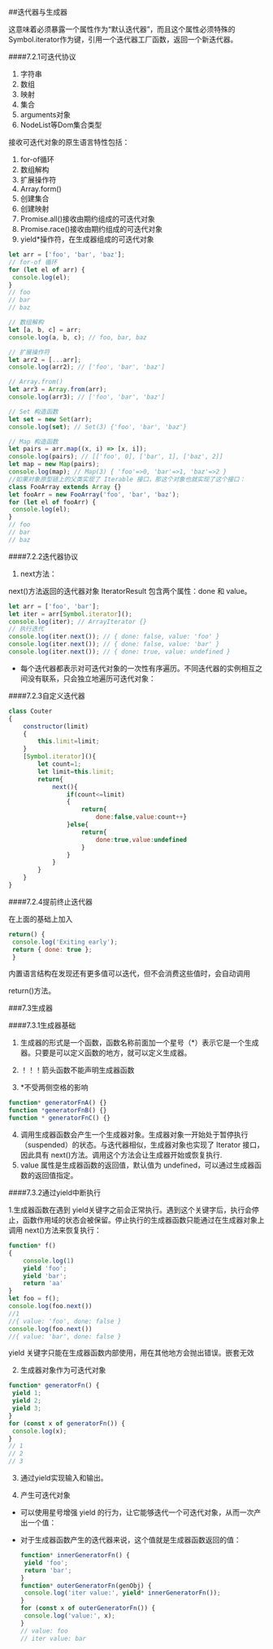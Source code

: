 ##迭代器与生成器

这意味着必须暴露一个属性作为“默认迭代器”，而且这个属性必须特殊的Symbol.iterator作为键，引用一个迭代器工厂函数，返回一个新迭代器。

####7.2.1可迭代协议

1. 字符串
2. 数组
3. 映射
4. 集合
5. arguments对象
6. NodeList等Dom集合类型

接收可迭代对象的原生语言特性包括：

1. for-of循环
2. 数组解构
3. 扩展操作符
4. Array.form()
5. 创建集合
6. 创建映射
7. Promise.all()接收由期约组成的可迭代对象
8. Promise.race()接收由期约组成的可迭代对象
9. yield*操作符，在生成器组成的可迭代对象

```javascript
let arr = ['foo', 'bar', 'baz']; 
// for-of 循环
for (let el of arr) { 
 console.log(el); 
}
// foo 
// bar 
// baz

// 数组解构
let [a, b, c] = arr; 
console.log(a, b, c); // foo, bar, baz 

// 扩展操作符
let arr2 = [...arr]; 
console.log(arr2); // ['foo', 'bar', 'baz'] 

// Array.from() 
let arr3 = Array.from(arr); 
console.log(arr3); // ['foo', 'bar', 'baz'] 

// Set 构造函数
let set = new Set(arr); 
console.log(set); // Set(3) {'foo', 'bar', 'baz'} 

// Map 构造函数
let pairs = arr.map((x, i) => [x, i]); 
console.log(pairs); // [['foo', 0], ['bar', 1], ['baz', 2]] 
let map = new Map(pairs); 
console.log(map); // Map(3) { 'foo'=>0, 'bar'=>1, 'baz'=>2 } 
//如果对象原型链上的父类实现了 Iterable 接口，那这个对象也就实现了这个接口：
class FooArray extends Array {} 
let fooArr = new FooArray('foo', 'bar', 'baz'); 
for (let el of fooArr) { 
 console.log(el); 
} 
// foo 
// bar 
// baz
```

####7.2.2迭代器协议

1. next方法：

next()方法返回的迭代器对象 IteratorResult 包含两个属性：done 和 value。

```javascript
let arr = ['foo', 'bar'];
let iter = arr[Symbol.iterator](); 
console.log(iter); // ArrayIterator {} 
// 执行迭代
console.log(iter.next()); // { done: false, value: 'foo' } 
console.log(iter.next()); // { done: false, value: 'bar' } 
console.log(iter.next()); // { done: true, value: undefined }
```

+ 每个迭代器都表示对可迭代对象的一次性有序遍历。不同迭代器的实例相互之间没有联系，只会独立地遍历可迭代对象：

####7.2.3自定义迭代器

```javascript
class Couter
{
    constructor(limit)
    {
        this.limit=limit;
    }
    [Symbol.iterator](){
        let count=1;
        let limit=this.limit;
        return{
            next(){
                if(count<=limit)
                {
                    return{
                        done:false,value:count++}
                }else{
                    return{
                        done:true,value:undefined
                    }
                }
            }
        }
    }
}

```

####7.2.4提前终止迭代器

在上面的基础上加入

```javascript
return() { 
 console.log('Exiting early'); 
 return { done: true }; 
 }
```

内置语言结构在发现还有更多值可以迭代，但不会消费这些值时，会自动调用

return()方法。

###7.3生成器

####7.3.1生成器基础

1. 生成器的形式是一个函数，函数名称前面加一个星号（*）表示它是一个生成器。只要是可以定义函数的地方，就可以定义生成器。
2. ！！！箭头函数不能声明生成器函数

3. *不受两侧空格的影响

```javascript
function* generatorFnA() {} 
function *generatorFnB() {} 
function * generatorFnC() {}
```

4. 调用生成器函数会产生一个生成器对象。生成器对象一开始处于暂停执行（suspended）的状态。与迭代器相似，生成器对象也实现了 Iterator 接口，因此具有 next()方法。调用这个方法会让生成器开始或恢复执行.
5. value 属性是生成器函数的返回值，默认值为 undefined，可以通过生成器函数的返回值指定。

####7.3.2通过yield中断执行

1.生成器函数在遇到 yield关键字之前会正常执行。遇到这个关键字后，执行会停止，函数作用域的状态会被保留。停止执行的生成器函数只能通过在生成器对象上调用 next()方法来恢复执行：

```javascript
function* f()
{
    console.log(1)
    yield 'foo';
    yield 'bar';
    return 'aa'
}
let foo = f();
console.log(foo.next())
//1
//{ value: 'foo', done: false }
console.log(foo.next())
//{ value: 'bar', done: false }
```

yield 关键字只能在生成器函数内部使用，用在其他地方会抛出错误。嵌套无效

2. 生成器对象作为可迭代对象

```javascript
function* generatorFn() { 
 yield 1; 
 yield 2; 
 yield 3; 
} 
for (const x of generatorFn()) { 
 console.log(x); 
} 
// 1 
// 2 
// 3
```

3. 通过yield实现输入和输出。

4.  产生可迭代对象

   + 可以使用星号增强 yield 的行为，让它能够迭代一个可迭代对象，从而一次产出一个值：

   + 对于生成器函数产生的迭代器来说，这个值就是生成器函数返回的值：

     ```javascript
     function* innerGeneratorFn() { 
      yield 'foo'; 
      return 'bar'; 
     } 
     function* outerGeneratorFn(genObj) { 
      console.log('iter value:', yield* innerGeneratorFn()); 
     } 
     for (const x of outerGeneratorFn()) { 
      console.log('value:', x); 
     } 
     // value: foo 
     // iter value: bar
     ```

     